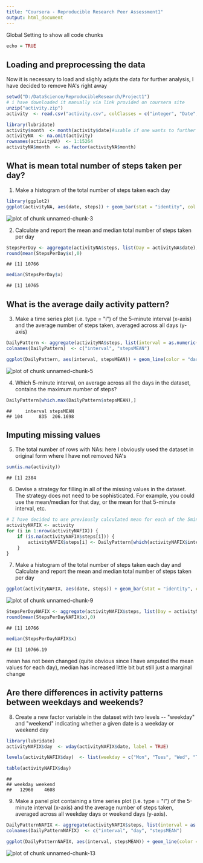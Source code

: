 ```yaml
---
title: "Coursera - Reproducible Research Peer Assessment1"
output: html_document
---
```

Global Setting to show all code chunks


```r
echo = TRUE
```
## Loading and preprocessing the data

Now it is necessary to load and slighly adjuts the data for further analysis, I have decided to remove NA's right away

```r
setwd("D:/DataScience/ReproducibleResearch/Project1")
# i have downloaded it manually via link provided on coursera site
unzip("activity.zip")
activity  <- read.csv("activity.csv", colClasses = c("integer", "Date", "factor"))

library(lubridate)
activity$month  <- month(activity$date)#usable if one wants to further divide the plots based on which month the steps were taken
activityNA  <- na.omit(activity)
rownames(activityNA)  <- 1:15264
activityNA$month  <- as.factor(activityNA$month)
```

## What is mean total number of steps taken per day?
1. Make a histogram of the total number of steps taken each day


```r
library(ggplot2)
ggplot(activityNA, aes(date, steps)) + geom_bar(stat = "identity", col = "black", fill = "black", width = 0.6)  + labs(title = "Total amount of Steps During Each Day", x = "Date", y = "Total amount of steps")
```

![plot of chunk unnamed-chunk-3](figure/unnamed-chunk-3-1.png) 

2. Calculate and report the mean and median total number of steps taken per day


```r
StepsPerDay <- aggregate(activityNA$steps, list(Day = activityNA$date), FUN = "sum")
round(mean(StepsPerDay$x),0)
```

```
## [1] 10766
```

```r
median(StepsPerDay$x)
```

```
## [1] 10765
```
## What is the average daily activity pattern?
3. Make a time series plot (i.e. type = "l") of the 5-minute interval (x-axis) and the average number of steps taken, averaged across all days (y-axis)

```r
DailyPattern <- aggregate(activityNA$steps, list(interval = as.numeric(as.character(activityNA$interval))), FUN = "mean")
colnames(DailyPattern)  <- c("interval", "stepsMEAN")

ggplot(DailyPattern, aes(interval, stepsMEAN)) + geom_line(color = "darkblue", size = 0.7) + labs(title = "Average Amount of Steps Taken per 5-min Interval", x = "5-min intervals", y = "mean value of steps")
```

![plot of chunk unnamed-chunk-5](figure/unnamed-chunk-5-1.png) 

4. Which 5-minute interval, on average across all the days in the dataset, contains the maximum number of steps?


```r
DailyPattern[which.max(DailyPattern$stepsMEAN),]
```

```
##     interval stepsMEAN
## 104      835  206.1698
```

## Imputing missing values
5. The total number of rows with NAs:
here I obviously used the dataset in original form where I have not removed NA's


```r
sum(is.na(activity))
```

```
## [1] 2304
```

6. Devise a strategy for filling in all of the missing values in the dataset. The strategy does not need to be sophisticated. For example, you could use the mean/median for that day, or the mean for that 5-minute interval, etc.


```r
# I have decided to use previously calculated mean for each of the 5min interval
activityNAFIX <- activity 
for (i in 1:nrow(activityNAFIX)) {
    if (is.na(activityNAFIX$steps[i])) {
        activityNAFIX$steps[i] <- DailyPattern[which(activityNAFIX$interval[i] == DailyPattern$interval), ]$stepsMEAN
    }
}
```

7. Make a histogram of the total number of steps taken each day and Calculate and report the mean and median total number of steps taken per day


```r
ggplot(activityNAFIX, aes(date, steps)) + geom_bar(stat = "identity", col = "black", fill = "black", width = 0.6)  + labs(title = "Total amount of Steps During Each Day", x = "Date", y = "Total amount of steps")
```

![plot of chunk unnamed-chunk-9](figure/unnamed-chunk-9-1.png) 



```r
StepsPerDayNAFIX <- aggregate(activityNAFIX$steps, list(Day = activityNAFIX$date), FUN = "sum")
round(mean(StepsPerDayNAFIX$x),0)
```

```
## [1] 10766
```



```r
median(StepsPerDayNAFIX$x)
```

```
## [1] 10766.19
```

mean has not been changed (quite obvious since I have amputed the mean values for each day), median has increased little bit but still just a marginal change

## Are there differences in activity patterns between weekdays and weekends?

8. Create a new factor variable in the dataset with two levels -- "weekday" and "weekend" indicating whether a given date is a weekday or weekend day


```r
library(lubridate)
activityNAFIX$day  <- wday(activityNAFIX$date, label = TRUE)

levels(activityNAFIX$day)  <- list(weekday = c("Mon", "Tues", "Wed", "Thurs", "Fri"), weekend = c("Sat", "Sun"))

table(activityNAFIX$day)
```

```
## 
## weekday weekend 
##   12960    4608
```

9. Make a panel plot containing a time series plot (i.e. type = "l") of the 5-minute interval (x-axis) and the average number of steps taken, averaged across all weekday days or weekend days (y-axis).


```r
DailyPatternNAFIX <- aggregate(activityNAFIX$steps, list(interval = as.numeric(as.character(activityNAFIX$interval)), day = activityNAFIX$day), FUN = "mean")
colnames(DailyPatternNAFIX)  <- c("interval", "day", "stepsMEAN")

ggplot(DailyPatternNAFIX, aes(interval, stepsMEAN)) + geom_line(color = "darkblue", size = 0.7) + facet_grid(. ~ day)+labs(title = "Average Amount of Steps Taken per 5-min Interval per weekday and weekend", x = "5-min intervals", y = "mean value of steps")
```

![plot of chunk unnamed-chunk-13](figure/unnamed-chunk-13-1.png) 

